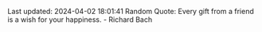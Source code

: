 Last updated: 2024-04-02 18:01:41
Random Quote: Every gift from a friend is a wish for your happiness. - Richard Bach